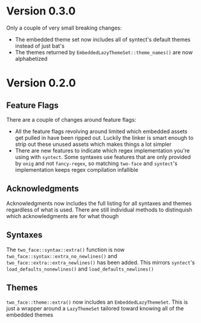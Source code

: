 # Version 0.3.0

Only a couple of very small breaking changes:

- The embedded theme set now includes all of syntect's default themes instead of
  just bat's
- The themes returned by `EmbeddedLazyThemeSet::theme_names()` are now
  alphabetized

# Version 0.2.0

## Feature Flags

There are a couple of changes around feature flags:

- All the feature flags revolving around limited which embedded assets get
  pulled in have been ripped out. Luckily the linker is smart enough to strip
  out these unused assets which makes things a lot simpler
- There are new features to indicate which regex implementation you're using
  with `syntect`. Some syntaxes use features that are only provided by `onig`
  and not `fancy-regex`, so matching `two-face` and `syntect`'s implementation
  keeps regex compilation infallible

## Acknowledgments

Acknowledgments now includes the full listing for all syntaxes and themes
regardless of what is used. There are still individual methods to distinquish
which acknowledgments are for what though

## Syntaxes

The `two_face::syntax::extra()` function is now
`two_face::syntax::extra_no_newlines()` and `two_face::extra::extra_newlines()`
has been added. This mirrors `syntect`'s `load_defaults_nonewlines()` and
`load_defaults_newlines()`

## Themes

`two_face::theme::extra()` now includes an `EmbeddedLazyThemeSet`. This is just
a wrapper around a `LazyThemeSet` tailored toward knowing all of the embedded
themes
